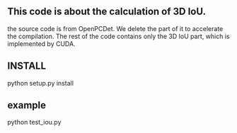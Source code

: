## This code is about the calculation of 3D IoU.
the source code is from OpenPCDet. We delete the part of it to accelerate the compilation.
The rest of the code contains only the 3D IoU part, which is implemented by CUDA.

## INSTALL
python setup.py install


## example
python test_iou.py